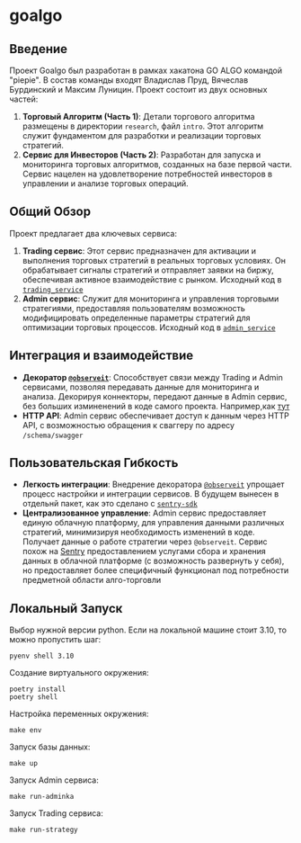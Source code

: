 # goalgo

## Введение
Проект Goalgo был разработан в рамках хакатона GO ALGO командой "piepie". В состав команды входят Владислав Пруд, Вячеслав Бурдинский и Максим Луницин. Проект состоит из двух основных частей:

1. **Торговый Алгоритм (Часть 1)**: Детали торгового алгоритма размещены в директории `research`, файл `intro`. Этот алгоритм служит фундаментом для разработки и реализации торговых стратегий.
2. **Сервис для Инвесторов (Часть 2)**: Разработан для запуска и мониторинга торговых алгоритмов, созданных на базе первой части. Сервис нацелен на удовлетворение потребностей инвесторов в управлении и анализе торговых операций.

## Общий Обзор
Проект предлагает два ключевых сервиса:

1. **Trading сервис**: Этот сервис предназначен для активации и выполнения торговых стратегий в реальных торговых условиях. Он обрабатывает сигналы стратегий и отправляет заявки на биржу, обеспечивая активное взаимодействие с рынком. Исходный код в [`trading_service`](https://github.com/cut4cut/goalgo/tree/main/trading_service)
2. **Admin сервис**: Служит для мониторинга и управления торговыми стратегиями, предоставляя пользователям возможность модифицировать определенные параметры стратегий для оптимизации торговых процессов. Исходный код в [`admin_service`](https://github.com/cut4cut/goalgo/tree/main/admin_service)

## Интеграция и взаимодействие
- **Декоратор [`@observeit`](https://github.com/cut4cut/goalgo/blob/main/trading_service/pkg/observer.py#L39)**: Способствует связи между Trading и Admin сервисами, позволяя передавать данные для мониторинга и анализа. Декорируя коннекторы, передают данные в Admin сервис, без больших изминенений в коде самого проекта. Например,как [тут](https://github.com/cut4cut/goalgo/blob/main/trading_service/connector/brocker.py#L65)
- **HTTP API**: Admin сервис обеспечивает доступ к данным через HTTP API, с возможностью обращения к сваггеру по адресу `/schema/swagger`

## Пользовательская Гибкость
- **Легкость интеграции**: Внедрение декоратора [`@observeit`](https://github.com/cut4cut/goalgo/blob/main/trading_service/pkg/observer.py#L39) упрощает процесс настройки и интеграции сервисов. В будущем вынесен в отдельнй пакет, как это сделано с [`sentry-sdk`](https://pypi.org/project/sentry-sdk/)
- **Централизованное управление**: Admin сервис предоставляет единую облачную платформу, для управления данными различных стратегий, минимизируя необходимость изменений в коде. Получает данные о работе стратегии через `@observeit`. Сервис похож на [Sentry](https://sentry.io/welcome/) предоставлением услугами сбора и хранения данных в облачной платформе (с возможность развернуть у себя), но предоставляет более специфичный функционал под потребности предметной области алго-торговли

## Локальный Запуск

Выбор нужной версии python. Если на локальной машине стоит 3.10, то можно пропустить шаг:
```shell
pyenv shell 3.10
```

Создание виртуального окружения:
```shell
poetry install
poetry shell
```

Настройка переменных окружения:
```shell
make env
```

Запуск базы данных:
```shell
make up
```

Запуск Admin сервиса:
```shell
make run-adminka
```

Запуск Trading сервиса:
```shell
make run-strategy
```